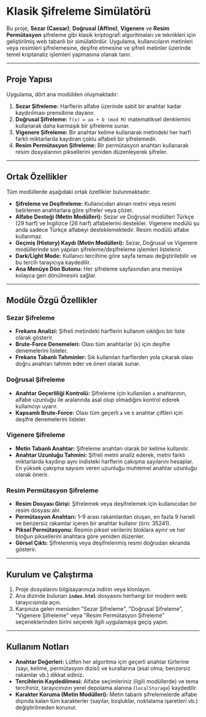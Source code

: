 # Klasik Şifreleme Simülatörü

Bu proje, **Sezar (Caesar)**, **Doğrusal (Affine)**, **Vigenere** ve **Resim Permütasyon** şifreleme gibi klasik kriptografi algoritmaları ve teknikleri için geliştirilmiş web tabanlı bir simülatördür. Uygulama, kullanıcıların metinleri veya resimleri şifrelemesine, deşifre etmesine ve şifreli metinler üzerinde temel kriptanaliz işlemleri yapmasına olanak tanır.

---

## Proje Yapısı

Uygulama, dört ana modülden oluşmaktadır:
1.  **Sezar Şifreleme:** Harflerin alfabe üzerinde sabit bir anahtar kadar kaydırılması prensibine dayanır.
2.  **Doğrusal Şifreleme:** `f(x) = ax + b (mod M)` matematiksel denklemini kullanarak daha karmaşık bir şifreleme sunar.
3.  **Vigenere Şifreleme:** Bir anahtar kelime kullanarak metindeki her harfi farklı miktarlarda kaydıran çoklu alfabeli bir şifrelemedir.
4.  **Resim Permütasyon Şifreleme:** Bir permütasyon anahtarı kullanarak resim dosyalarının piksellerini yeniden düzenleyerek şifreler.

---

## Ortak Özellikler

Tüm modüllerde aşağıdaki ortak özellikler bulunmaktadır:
- **Şifreleme ve Deşifreleme:** Kullanıcıdan alınan metni veya resmi belirlenen anahtarlara göre şifreler veya çözer.
- **Alfabe Desteği (Metin Modülleri):** Sezar ve Doğrusal modülleri Türkçe (29 harf) ve İngilizce (26 harf) alfabelerini destekler. Vigenere modülü şu anda sadece Türkçe alfabeyi desteklemektedir. Resim modülü alfabe kullanmaz.
- **Geçmiş (History) Kaydı (Metin Modülleri):** Sezar, Doğrusal ve Vigenere modüllerinde son yapılan şifreleme/deşifreleme işlemleri listelenir.
- **Dark/Light Mode:** Kullanıcı tercihine göre sayfa teması değiştirilebilir ve bu tercih tarayıcıya kaydedilir.
- **Ana Menüye Dön Butonu:** Her şifreleme sayfasından ana menüye kolayca geri dönülmesini sağlar.

---

## Modüle Özgü Özellikler

### Sezar Şifreleme
- **Frekans Analizi:** Şifreli metindeki harflerin kullanım sıklığını bir liste olarak gösterir.
- **Brute-Force Denemeleri:** Olası tüm anahtarlar (`k`) için deşifre denemelerini listeler.
- **Frekans Tabanlı Tahminler:** Sık kullanılan harflerden yola çıkarak olası doğru anahtarı tahmin eder ve öneri olarak sunar.

### Doğrusal Şifreleme
- **Anahtar Geçerliliği Kontrolü:** Şifreleme için kullanılan `a` anahtarının, alfabe uzunluğu ile aralarında asal olup olmadığını kontrol ederek kullanıcıyı uyarır.
- **Kapsamlı Brute-Force:** Olası tüm geçerli `a` ve `b` anahtar çiftleri için deşifre denemelerini listeler.

### Vigenere Şifreleme
- **Metin Tabanlı Anahtar:** Şifreleme anahtarı olarak bir kelime kullanılır.
- **Anahtar Uzunluğu Tahmini:** Şifreli metni analiz ederek, metni farklı miktarlarda kaydırıp aynı indisteki harflerin çakışma sayılarını hesaplar. En yüksek çakışma sayısını veren uzunluğu muhtemel anahtar uzunluğu olarak önerir.

### Resim Permütasyon Şifreleme
- **Resim Dosyası Girişi:** Şifrelemek veya deşifrelemek için kullanıcıdan bir resim dosyası alır.
- **Permütasyon Anahtarı:** 1-9 arası rakamlardan oluşan, en fazla 9 haneli ve benzersiz rakamlar içeren bir anahtar kullanır (örn: 35241).
- **Piksel Permütasyonu:** Resmin piksel verilerini bloklara ayırır ve her bloğun piksellerini anahtara göre yeniden düzenler.
- **Görsel Çıktı:** Şifrelenmiş veya deşifrelenmiş resmi doğrudan ekranda gösterir.

---

## Kurulum ve Çalıştırma

1.  Proje dosyalarını bilgisayarınıza indirin veya klonlayın.
2.  Ana dizinde bulunan **`index.html`** dosyasını herhangi bir modern web tarayıcısında açın.
3.  Karşınıza gelen menüden "Sezar Şifreleme", "Doğrusal Şifreleme", "Vigenere Şifreleme" veya "Resim Permütasyon Şifreleme" seçeneklerinden birini seçerek ilgili uygulamaya geçiş yapın.

---

## Kullanım Notları

- **Anahtar Değerleri:** Lütfen her algoritma için geçerli anahtar türlerine (sayı, kelime, permütasyon dizisi) ve kurallarına (asal olma, benzersiz rakamlar vb.) dikkat ediniz.
- **Tercihlerin Kaydedilmesi:** Alfabe seçimleriniz (ilgili modüllerde) ve tema tercihiniz, tarayıcınızın yerel depolama alanına (`localStorage`) kaydedilir.
- **Karakter Koruma (Metin Modülleri):** Metin tabanlı şifrelemelerde alfabe dışında kalan tüm karakterler (sayılar, boşluklar, noktalama işaretleri vb.) değiştirilmeden korunur.